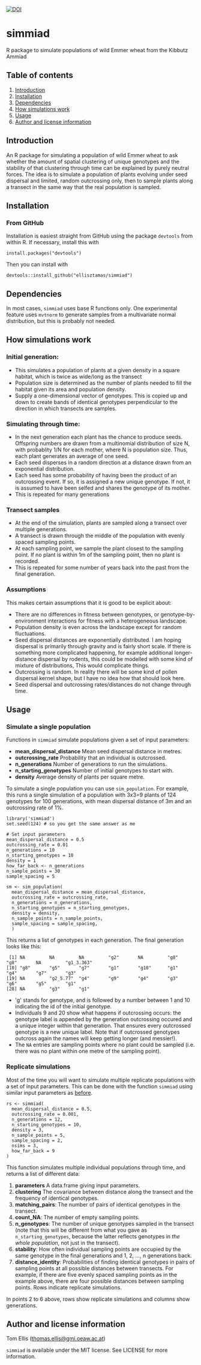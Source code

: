 [![DOI](https://zenodo.org/badge/237212349.svg)](https://zenodo.org/badge/latestdoi/237212349)

# simmiad
R package to simulate populations of wild Emmer wheat from the Kibbutz Ammiad

## Table of contents

1. [Introduction](#introduction)
2. [Installation](#installation)
3. [Dependencies](#dependencies)
4. [How simulations work](#how-simulations-work)
5. [Usage](#usage)
6. [Author and license information](#author-and-license-information)

## Introduction

An R package for simulating a population of wild Emmer wheat to ask whether the amount of spatial clustering of unique genotypes and the stability of that clustering through time can be explained by purely neutral forces. The idea is to simulate a population of plants evolving under seed dispersal and limited, random outcrossing only, then to sample plants along a transect in the same way that the real population is sampled.

## Installation
### From GitHub
Installation is easiest straight from GitHub using the package `devtools` from within R.
If necessary, install this with

```
install.packages("devtools")
```

Then you can install with

```
devtools::install_github("ellisztamas/simmiad")
```
## Dependencies

In most cases, `simmiad` uses base R functions only. One experimental feature uses `mvtnorm` to generate samples from a multivariate normal distribution, but this is probably not needed.

## How simulations work

### Initial generation:

* This simulates a population of plants at a given density in a square habitat, which is twice as wide/long as the transect
* Population size is determined as the number of plants needed to fill the habitat given its area and population density.
* Supply a one-dimensional vector of genotypes. This is copied up and down to create bands of identical genotypes perpendicular to the direction in which transects are samples.

### Simulating through time:

* In the next generation each plant has the chance to produce seeds. Offspring numbers are drawn from a multinomial distribution of size N, with probablity 1/N for each mother, where N is population size. Thus, each plant generates an average of one seed.
* Each seed disperses in a random direction at a distance drawn from an exponential distribution.
* Each seed has some probability of having been the product of an outcrossing event. If so, it is assigned a new unique genotype. If not, it is assumed to have been selfed and shares the genotype of its mother.
* This is repeated for many generations

### Transect samples

* At the end of the simulation, plants are sampled along a transect over multiple generations.
* A transect is drawn through the middle of the population with evenly spaced sampling points.
* At each sampling point, we sample the plant closest to the sampling point. If no plant is within 1m of the sampling point, then no plant is recorded.
* This is repeated for some number of years back into the past from the final generation.

### Assumptions
This makes certain assumptions that it is good to be explicit about:

* There are no differences in fitness between genotypes, or genotype-by-environment interactions for fitness with a heterogeneous landscape.
* Population density is even across the landscape except for random fluctuations.
* Seed dispersal distances are exponentially distributed. I am hoping dispersal is primarily through gravity and is fairly short scale. If there is something more complicated happening, for example additional longer-distance dispersal by rodents, this could be modelled with some kind of mixture of distributions, This would complicate things.
* Outcrossing is random. In reality there will be some kind of pollen dispersal kernel shape, but I have no idea how that should look here.
* Seed dispersal and outcrossing rates/distances do not change through time.

## Usage
### Simulate a single population

Functions in `simmiad` simulate populations given a set of input parameters:

* **mean_dispersal_distance** Mean seed dispersal distance in metres.
* **outcrossing_rate** Probability that an individual is outcrossed.
* **n_generations** Number of generations to run the simulations.
* **n_starting_genotypes** Number of initial genotypes to start with.
* **density** Average density of plants per square metre.

To simulate a single population you can use `sim_population`. For example, this runs a single simulation of a population with 3x3=9 plants of 124 genotypes for 100 generations, with mean dispersal distance of 3m and an outcrossing rate of 1%.

```
library('simmiad')
set.seed(124) # so you get the same answer as me

# Set input parameters
mean_dispersal_distance = 0.5
outcrossing_rate = 0.01
n_generations = 10
n_starting_genotypes = 10
density = 1
how_far_back <- n_generations
n_sample_points = 30
sample_spacing = 5

sm <- sim_population(
  mean_dispersal_distance = mean_dispersal_distance,
  outcrossing_rate = outcrossing_rate,
  n_generations = n_generations,
  n_starting_genotypes = n_starting_genotypes,
  density = density,
  n_sample_points = n_sample_points,
  sample_spacing = sample_spacing,
  )
```

This returns a list of genotypes in each generation. The final generation looks like this:

```
 [1] NA         NA         NA         "g2"       NA         "g8"       "g8"       NA         "g1_3.363"
[10] "g8"       "g5"       "g7"       "g1"       "g10"      "g1"       "g4"       "g7"       "g3"      
[19] NA         "g2_5.77"  "g4"       "g9"       "g4"       "g3"       "g6"       "g5"       "g1"      
[28] NA         "g3"       "g1"             
```

- 'g' stands for genotype, and is followed by a number between 1 and 10 indicating the id of the initial genotype.
- Individuals 9 and 20 show what happens if outcrossing occurs: the genotype label is appended by the generation outcrossing occured and a unique integer within that generation. That ensures every outcrossed genotype is a new unique label. Note that if outcrossed genotypes outcross again the names will keep getting longer (and messier!).
- The `NA` entries are sampling points where no plant could be sampled (i.e. there was no plant within one metre of the sampling point).

### Replicate simulations
Most of the time you will want to simulate multiple replicate populations with a set of input parameters. This can be done with the function `simmiad` using similar input parameters as [before](#Simulate-a-single-population).

```
rs <- simmiad(
  mean_dispersal_distance = 0.5,
  outcrossing_rate = 0.001,
  n_generations = 12,
  n_starting_genotypes = 10,
  density = 3,
  n_sample_points = 5,
  sample_spacing = 2,
  nsims = 3,
  how_far_back = 9
)
```
This function simulates multiple individual populations through time, and returns a list of different data:

1. **parameters** A data.frame giving input parameters.
2. **clustering** The covariance between distance along the transect and the frequency of identical genotypes.
3. **matching_pairs**: The number of pairs of identical genotypes in the transect.
4. **count_NA**: The number of empty sampling points.
5. **n_genotypes**: The number of unique genotypes sampled in the transect (note that this will be different from what you gave as `n_starting_genotypes`, because the latter reflects genotypes in *the whole population*, not just in the transect).
6. **stability**: How often individual sampling points are occupied by the same genotype in the final generations and 1, 2, ..., n generations back.
7. **distance_identity**: Probabilities of finding identical genotypes in pairs of sampling points at all possible distances between transects. For example, if there are five evenly spaced sampling points as in the example above, there are four possible distances between sampling points. Rows indicate replicate simulations.

In points 2 to 6 above, rows show replicate simulations and columns show generations.

## Author and license information

Tom Ellis (thomas.ellis@gmi.oeaw.ac.at)

`simmiad` is available under the MIT license. See LICENSE for more information.
